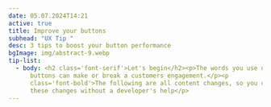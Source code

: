 ```yaml
---
date: 05.07.2024T14:21
active: true
title: Improve your buttons
subhead: "UX Tip "
desc: 3 tips to boost your button performance
bgImage: img/abstract-9.webp
tip-list:
  - body: <h2 class='font-serif'>Let's begin</h2><p>The words you use on your
      buttons can make or break a customers engagement.</p><p
      class='font-bold'>The following are all content changes, so you can make
      these changes without a developer's help</p>
---
```


